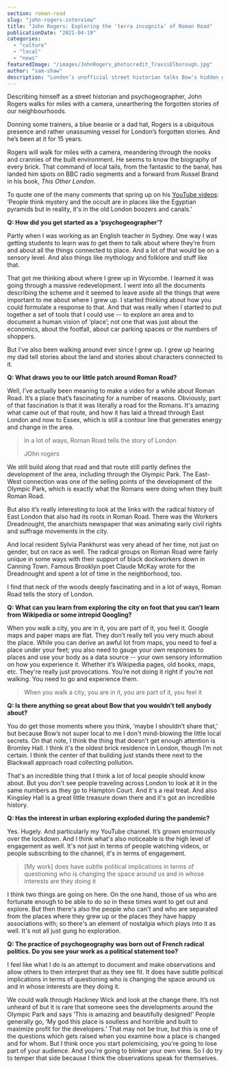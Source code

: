 ```yaml
---
section: roman-road
slug: "john-rogers-interview"
title: "John Rogers: Exploring the ‘terra incognita’ of Roman Road"
publicationDate: "2021-04-19"
categories: 
  - "culture"
  - "local"
  - "news"
featuredImage: "/images/JohnRogers_photocredit_TravisElborough.jpg"
author: "sam-shaw"
description: "London’s unofficial street historian talks Bow’s hidden gems, psycho-geography, and the unexpected politics of an East End stroll"
---
```


Describing himself as a street historian and psychogeographer, John Rogers walks for miles with a camera, unearthering the forgotten stories of our neighbourhoods.

Donning some trainers, a blue beanie or a dad hat, Rogers is a ubiquitous presence and rather unassuming vessel for London’s forgotten stories. And he’s been at it for 15 years. 

Rogers will walk for miles with a camera, meandering through the nooks and crannies of the built environment. He seems to know the biography of every brick. That command of local tails, from the fantastic to the banal, has landed him spots on BBC radio segments and a forward from Russel Brand in his book, _This Other London._ 

To quote one of the many comments that spring up on his [YouTube videos](https://www.youtube.com/user/fugueur): ‘People think mystery and the occult are in places like the Egyptian pyramids but in reality, it's in the old London boozers and canals.’

**Q: How did you get started as a ‘psychogeographer’?** 

Partly when I was working as an English teacher in Sydney. One way I was getting students to learn was to get them to talk about where they’re from and about all the things connected to place. And a lot of that would be on a sensory level. And also things like mythology and folklore and stuff like that. 

That got me thinking about where I grew up in Wycombe. I learned it was going through a massive redevelopment. I went into all the documents describing the scheme and it seemed to leave aside all the things that were important to me about where I grew up. I started thinking about how you could formulate a response to that. And that was really when I started to put together a set of tools that I could use -- to explore an area and to document a human vision of ‘place’; not one that was just about the economics, about the footfall, about car parking spaces or the numbers of shoppers. 

But I've also been walking around ever since I grew up. I grew up hearing my dad tell stories about the land and stories about characters connected to it. 

**Q: What draws you to our little patch around Roman Road?** 

Well, I’ve actually been meaning to make a video for a while about Roman Road. It’s a place that’s fascinating for a number of reasons. Obviously, part of that fascination is that it was literally a road for the Romans. It's amazing what came out of that route, and how it has laid a thread through East London and now to Essex, which is still a contour line that generates energy and change in the area.

> In a lot of ways, Roman Road tells the story of London
> 
> JOhn rogers

We still build along that road and that route still partly defines the development of the area, including through the Olympic Park. The East-West connection was one of the selling points of the development of the Olympic Park, which is exactly what the Romans were doing when they built Roman Road.

But also it’s really interesting to look at the links with the radical history of East London that also had its roots in Roman Road. There was the Workers Dreadnought, the anarchists newspaper that was animating early civil rights and suffrage movements in the city. 

And local resident Sylvia Pankhurst was very ahead of her time, not just on gender, but on race as well. The radical groups on Roman Road were fairly unique in some ways with their support of black dockworkers down in Canning Town. Famous Brooklyn poet Claude McKay wrote for the Dreadnought and spent a lot of time in the neighborhood, too.

I find that neck of the woods deeply fascinating and in a lot of ways, Roman Road tells the story of London.

**Q: What can you learn from exploring the city on foot that you can’t learn from Wikipedia or some intrepid Googling?** 

When you walk a city, you are in it, you are part of it, you feel it. Google maps and paper maps are flat. They don’t really tell you very much about the place. While you can derive an awful lot from maps, you need to feel a place under your feet; you also need to gauge your own responses to places and use your body as a data source -- your own sensory information on how you experience it. Whether it’s Wikipedia pages, old books, maps, etc. They're really just provocations. You’re not doing it right if you’re not walking. You need to go and experience them. 

> When you walk a city, you are in it, you are part of it, you feel it

**Q: Is there anything so great about Bow that you wouldn’t tell anybody about?** 

You do get those moments where you think, ‘maybe I shouldn’t share that,’ but because Bow’s not super local to me I don't mind-blowing the little local secrets. On that note, I think the thing that doesn't get enough attention is Bromley Hall. I think it's the oldest brick residence in London, though I’m not certain. I think the center of that building just stands there next to the Blackwall approach road collecting pollution.

That's an incredible thing that I think a lot of local people should know about. But you don't see people traveling across London to look at it in the same numbers as they go to Hampton Court. And it's a real treat. And also Kingsley Hall is a great little treasure down there and it's got an incredible history. 

**Q: Has the interest in urban exploring exploded during the pandemic?** 

Yes. Hugely. And particularly my YouTube channel. It’s grown enormously over the lockdown. And I think what's also noticeable is the high level of engagement as well. It's not just in terms of people watching videos, or people subscribing to the channel, it's in terms of engagement.

> \[My work\] does have subtle political implications in terms of questioning who is changing the space around us and in whose interests are they doing it

I think two things are going on here. On the one hand, those of us who are fortunate enough to be able to do so in these times want to get out and explore. But then there's also the people who can't and who are separated from the places where they grew up or the places they have happy associations with; so there's an element of nostalgia which plays into it as well. It's not all just gung ho exploration. 

**Q: The practice of psychogeography was born out of French radical politics. Do you see your work as a political statement too?** 

I feel like what I do is an attempt to document and make observations and allow others to then interpret that as they see fit. It does have subtle political implications in terms of questioning who is changing the space around us and in whose interests are they doing it.

We could walk through Hackney Wick and look at the change there. It’s not unheard of but it is rare that someone sees the developments around the Olympic Park and says ‘This is amazing and beautifully designed!’ People generally go, ‘My god this place is soulless and horrible and built to maximize profit for the developers.’ That may not be true, but this is one of the questions which gets raised when you examine how a place is changed and for whom. But I think once you start polemicising, you're going to lose part of your audience. And you're going to blinker your own view. So I do try to temper that side because I think the observations speak for themselves.
